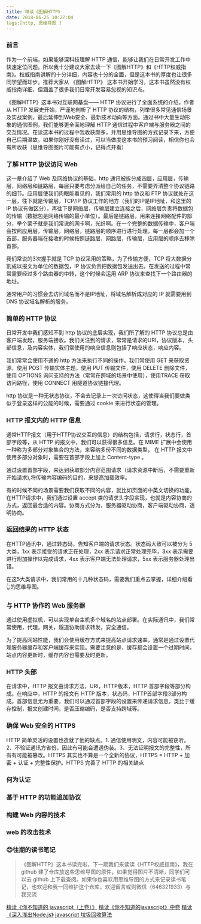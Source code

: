 ```yaml
---
title: 精读《图解HTTP》
date: 2018-06-25 10:27:04
tags:[http, 思维导图 ]
---
```

### 前言

 作为一个前端，如果能够深科技理解 HTTP 通信，能够让我们在日常开发工作中快速定位问题。所以我十分建议大家去读一下《图解HTTP》和《HTTP权威指南》。权威指南讲解的十分详细，内容也十分的全面，但是这本书的厚度也让很多同学望而却步。推荐大家从 《图解HTTP》 这本书开始学习，这本书虽然没有权威指南详细，但涵盖了很多我们日常开发容易忽视的知识点。

《图解HTTP》这本书对互联网基盘—— HTTP 协议进行了全面系统的介绍。作者从 HTTP 发展史开始，严谨地剖析了 HTTP 协议的结构，列举很多常见通信场景及实战案例，最后延伸到Web安全、最新技术动向等方面。通过书中大量生动形象的通信图例，我们能够更全面地理解 HTTP 通信过程中客户端与服务器之间的交互情况。在读这本书的过程中我收获颇多，并用思维导图的方式记录下来，方便自己后期温故。如果你刚好没有读过，可以当做度这本书的预习阅读，相信你也会有所收获（思维导图图片可能有点小，记得点开看）


### 了解 HTTP 协议访问 Web

这一章介绍了 Web 及网络协议的基础，http 通讯被拆分成四层，应用层，传输层，网络层和链路层，每层只要考虑分派给自己的任务，不需要弄清整个协议链路的细节。应用层使我们肉眼能看见的，我们常用的 http 协议和 FTP 协议就处在这一层，往下就是传输层，TCP/IP 协议工作的地方（我们的IP是IP地址，和这里的IP 协议有做区分），再往下是网络层，传输层建立连接之后，网络层负责将数据包的传输（数据包是网络传输的最小单位）。最后是链路层，用来连接网络配件的部分，举个栗子就是我们常说的网卡啊，光纤啊。在一个完整的数据传输中，客户端会按照应用层，传输层，网络层，链路层的顺序进行进行处理，每一层都会加一个首部，服务器端在接收的时候按照链路层，网路层，传输层，应用层的顺序去移除首部。

我们常说的3次握手就是 TCP 协议采用的策略，为了传输方便，TCP 将大数据分割成以报文为单位的数据包，IP 协议负责把数据包发送出去。在发送的过程中常常需要经过多个路由器的中转，这个时候会运用 ARP 协议来查找下一个路由器的地址。

通常用户的习惯会去访问域名而不是IP地址，将域名解析成对应的 IP 就需要用到 DNS 协议域名解析的服务。

### 简单的 HTTP 协议

日常开发中我们感知不到 http 协议的底层实现，我们所了解的 HTTP 协议总是由客户端发起，服务端接收。我们关注到的请求，常常是请求的URI，协议版本，头部信息，及内容实体，我们常使用的响应信息则包括了响应状态，响应内容。

我们常常会使用不通的 http 方法来执行不同的操作。我们常使用 GET 来获取资源，使用 POST 传输实体主题，使用 PUT 传输文件，使用 DELETE 删除文件，使用 OPTIONS 询问支持的方法（常常在跨域的场景中使用），使用TRACE 获取访问路径，使用 CONNECT 用隧道协议链接代理。

http 协议是一种无状态协议，不会去记录上一次访问状态，这使得当我们要做类似于登录这样的公能的时候，需要通过 cookie 来进行状态的管理。

### HTTP 报文内的 HTTP 信息

通常HTTP报文（用于HTTP协议交互的信息）的结构包括，请求行，状态行，首部字段等，从 HTTP 的报文中，我们可以获得很多信息。在 MIME 扩展中会使用一种称为多部分对象集合的方法，来容纳多份不同的数据类型， 在 HTTP 报文中使用多部分对象时，需要在首部字段上加上 Content-type 。

通过设置首部字段，来达到获取部分内容范围请求（请求资源中断后，不需要重新开始请求),将传输内容编码的目的，来提高加载效率。

有的时候不同的场景需要我们获取不同的内容，就比如页面的中英文切换的功能，在HTTP请求中，我们通过设置 accept 类的请求头字段实现，也就是内容协商的方式，返回最合适的内容。协商方式分为，服务器驱动协商，客户端驱动协商，透明协商。

### 返回结果的 HTTP 状态

在HTTP通讯中，通过转态码，告知客户端的请求状态。状态码大致可以被分为 5 大类，1xx 表示接受的请求正在处理，2xx 表示请求正常处理完毕，3xx 表示需要进行附加操作以完成请求，4xx 表示客户端无法处理请求，5xx 表示服务器处理出错。

在这5大类请求中，我们常用的十几种状态码，需要我们重点去掌握，详细介绍看👆的思维导图。

### 与 HTTP 协作的 Web 服务器

通过使用虚拟机，可以实现单台主机多个域名的站点部署。在实际通讯中，我们常常使用，代理，网关，隧道协助请求转发，安全通信。

为了提高网站性能，我们会使用缓存方式来提高站点请求速率，通常是通过设置代理服务器缓存和客户端缓存来实现。需要注意的是，缓存都会设置一个过期时间，站点内容更新时，缓存内容也需要及时更新。
### HTTP 头部

在请求中，HTTP 报文由请求方法，URI，HTTP版本，HTTP 首部字段等部分构成。在响应中，HTTP 的报文有 HTTP 版本，状态码，HTTP首部字段3部分构成。首部信息尤为重要，我们可以通过首部字段的设置来传递请求信息，类比于缓存控制，报文创建时间，是否压缩编码，是否支持跨域等。

### 确保 Web 安全的 HTTPS

HTTP 简单灵活的设置也造就了他的缺点。1. 通信使用明文，内容可能被窃听。2、不验证通讯方省份，因此有可能会遭遇伪装。3、无法证明报文的完整性，所有有可能被篡改。HTTPS 其实也不算是一个全新的协议，HTTPS =  HTTP + 加密 + 认证 + 完整性保护。HTTPS 完善了 HTTP 的相关缺点

### 何为认证

### 基于 HTTP 的功能追加协议

### 构建 Web 内容的技术

### web 的攻击技术


### 😊往期的读书笔记

>《图解HTTP》这本书读完啦，下一期我们来读读《HTTP权威指南》，我在 github 建了仓库放这些思维导图的原件，如果觉得图片不清晰，同学们可以去 github 上下载查阅。如果你也喜欢用思维导图的方式来记录读书笔记，也欢迎和我一同维护这个仓库，欢迎留言或则微信（646321933）与我交流

[精读《你不知道的 javascript（上卷）》](https://juejin.im/post/5b0cafad51882515624dc6d2)
[精读《你不知道的javascript》中卷](https://juejin.im/post/5b2a07c16fb9a00e36425ef0)
[精读《深入浅出Node.js》](https://juejin.im/post/5b1a18de6fb9a01e312828dd)
[javascript 垃圾回收算法](https://juejin.im/post/5b1f7e62e51d45068a6cb98f)
